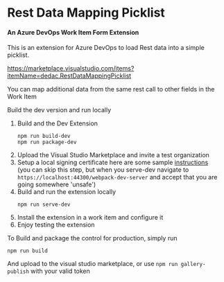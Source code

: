 # Rest Data Mapping Picklist
#### An Azure DevOps Work Item Form Extension

This is an extension for Azure DevOps to load Rest data into a simple picklist.

https://marketplace.visualstudio.com/items?itemName=dedac.RestDataMappingPicklist

You can map additional data from the same rest call to other fields in the Work Item

Build the dev version and run locally
1. Build and  the Dev Extension 
    ```
    npm run build-dev
    npm run package-dev
    ```
1. Upload the Visual Studio Marketplace and invite a test organization
1. Setup a local signing certificate here are some sample [instructions](https://gist.github.com/pgilad/63ddb94e0691eebd502deee207ff62bd)  
    (you can skip this step, but when you serve-dev navigate to `https://localhost:44300/webpack-dev-server` and accept that you are going somewhere 'unsafe')
1. Build and run the extension locally 
    ```
    npm run serve-dev
    ```
1. Install the extension in a work item and configure it
1. Enjoy testing the extension


To Build and package the control for production, simply run 

```
npm run build
```

And upload to the visual studio marketplace, or use `npm run gallery-publish` with your valid token

